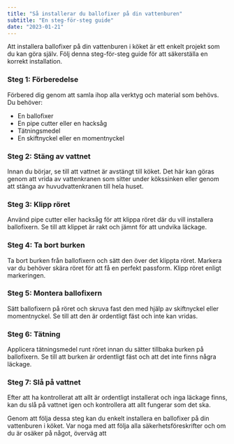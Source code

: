 ```yaml
---
title: "Så installerar du ballofixer på din vattenburen"
subtitle: "En steg-för-steg guide"
date: "2023-01-21"
---
```


Att installera ballofixer på din vattenburen i köket är ett enkelt projekt som du kan göra själv. Följ denna steg-för-steg guide för att säkerställa en korrekt installation.

### Steg 1: Förberedelse
Förbered dig genom att samla ihop alla verktyg och material som behövs. Du behöver:
- En ballofixer
- En pipe cutter eller en hacksåg
- Tätningsmedel
- En skiftnyckel eller en momentnyckel

### Steg 2: Stäng av vattnet
Innan du börjar, se till att vattnet är avstängt till köket. Det här kan göras genom att vrida av vattenkranen som sitter under kökssinken eller genom att stänga av huvudvattenkranen till hela huset.

### Steg 3: Klipp röret
Använd pipe cutter eller hacksåg för att klippa röret där du vill installera ballofixern. Se till att klippet är rakt och jämnt för att undvika läckage.

### Steg 4: Ta bort burken
Ta bort burken från ballofixern och sätt den över det klippta röret. Markera var du behöver skära röret för att få en perfekt passform. Klipp röret enligt markeringen.

### Steg 5: Montera ballofixern
Sätt ballofixern på röret och skruva fast den med hjälp av skiftnyckel eller momentnyckel. Se till att den är ordentligt fäst och inte kan vridas.

### Steg 6: Tätning
Applicera tätningsmedel runt röret innan du sätter tillbaka burken på ballofixern. Se till att burken är ordentligt fäst och att det inte finns några läckage.

### Steg 7: Slå på vattnet
Efter att ha kontrollerat att allt är ordentligt installerat och inga läckage finns, kan du slå på vattnet igen och kontrollera att allt fungerar som det ska.

Genom att följa dessa steg kan du enkelt installera en ballofixer på din vattenburen i köket. Var noga med att följa alla säkerhetsföreskrifter och om du är osäker på något, överväg att
